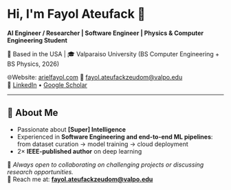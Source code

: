 # Hi, I'm Fayol Ateufack 👋
**AI Engineer / Researcher | Software Engineer | Physics & Computer Engineering Student**

📍 Based in the USA | 🎓 Valparaiso University (BS Computer Engineering + BS Physics, 2026) 

🌐Website: [arielfayol.com](https://www.arielfayol.com)
📧 fayol.ateufackzeudom@valpo.edu  
🔗 [LinkedIn](https://www.linkedin.com/in/ariel-fayol) • [Google Scholar](https://scholar.google.com/citations?user=1866WZsAAAAJ&hl=en&oi=ao)  

---

## 🚀 About Me
- Passionate about **[Super] Intelligence**  
- Experienced in **Software Engineering and end-to-end ML pipelines**: from dataset curation → model training → cloud deployment  
- 2× **IEEE-published author** on deep learning
  
💬 *Always open to collaborating on challenging projects or discussing research opportunities.*  
📩 Reach me at: **fayol.ateufackzeudom@valpo.edu**
